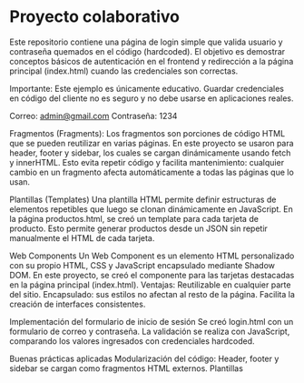 # Proyecto colaborativo
Este repositorio contiene una página de login simple que valida usuario y contraseña quemados en el código (hardcoded).
El objetivo es demostrar conceptos básicos de autenticación en el frontend y redirección a la página principal (index.html) cuando las credenciales son correctas.

Importante: Este ejemplo es únicamente educativo. Guardar credenciales en código del cliente no es seguro y no debe usarse en aplicaciones reales.

Correo: admin@gmail.com
Contraseña: 1234

Fragmentos (Fragments):
Los fragmentos son porciones de código HTML que se pueden reutilizar en varias páginas.
En este proyecto se usaron para header, footer y sidebar, los cuales se cargan dinámicamente usando fetch y innerHTML.
Esto evita repetir código y facilita mantenimiento: cualquier cambio en un fragmento afecta automáticamente a todas las páginas que lo usan.

Plantillas (Templates)
Una plantilla HTML permite definir estructuras de elementos repetibles que luego se clonan dinámicamente en JavaScript.
En la página productos.html, se creó un template para cada tarjeta de producto.
Esto permite generar productos desde un JSON sin repetir manualmente el HTML de cada tarjeta.

Web Components
Un Web Component es un elemento HTML personalizado con su propio HTML, CSS y JavaScript encapsulado mediante Shadow DOM.
En este proyecto, se creó el componente <product-card> para las tarjetas destacadas en la página principal (index.html).
Ventajas:
Reutilizable en cualquier parte del sitio.
Encapsulado: sus estilos no afectan al resto de la página.
Facilita la creación de interfaces consistentes.

Implementación del formulario de inicio de sesión
Se creó login.html con un formulario de correo y contraseña.
La validación se realiza con JavaScript, comparando los valores ingresados con credenciales hardcoded.

Buenas prácticas aplicadas
Modularización del código: Header, footer y sidebar se cargan como fragmentos HTML externos.
Plantillas <template> para tarjetas de productos dinámicas.
Web Components para reutilizar tarjetas destacadas con Shadow DOM.
Eventos bien encapsulados: se evita mezclar lógica de productos y formulario de login.
Evitar duplicación: la función cargarComponente se puede centralizar para usarla en varias páginas.
